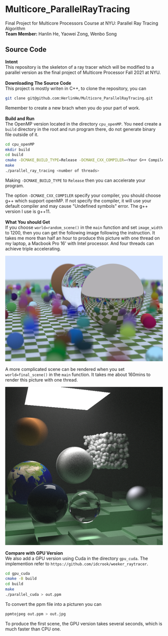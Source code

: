 # Multicore_ParallelRayTracing

Final Project for Multicore Processors Course at NYU: Parallel Ray Tracing Algorithm\
**Team Member:** Hanlin He, Yaowei Zong, Wenbo Song

## Source Code

**Intent**\
This repository is the skeleton of a ray tracer which will be modified to a parallel version as the final project of Multicore Processor Fall 2021 at NYU.\
\
**Downloading The Source Code**\
This project is mostly writen in C++, to clone the repository, you can

```zsh
git clone git@github.com:HerlinHe/Multicore_ParallelRayTracing.git
```

Remember to create a new brach when you do your part of work.\
\
**Build and Run**\
The OpenMP version located in the directory ```cpu_openMP```. You need create a ```build``` directory in the root and run program there, do not generate binary file outside of it.

```zsh
cd cpu_openMP
mkdir build
cd build
cmake -DCMAKE_BUILD_TYPE=Release -DCMAKE_CXX_COMPILER=<Your G++ Compiler> ..
make
./parallel_ray_tracing <number of threads>
```

Making ```-DCMAKE_BUILD_TYPE``` to ```Release``` then you can accelerate your program.

The option ```-DCMAKE_CXX_COMPILER``` specify your compiler, you should choose g++ which support openMP. If not specify the compiler, it will use your default compiler and may cause "Undefined symbols" error. The g++ version I use is g++11.\
\
**What You should Get**\
If you choose ```world=random_scene()``` in the ```main``` function and set ```image_width``` to 1200, then you can get the following image following the instruction. It takes me more than half an hour to produce this picture with one thread on my laptop, a Macbook Pro 16' with Intel processor. And four threads can achieve triple accelerating.

!["Image Missing"](img/image.png?raw=true)

A more complicated scene can be rendered when you set ```world=final_scene()``` in the ```main``` function. It takes me about 160mins to render this picture with one thread.
<p align="center">
  <img src="img/raytrace.png" />
</p>

**Compare with GPU Version**\
We also add a GPU version using Cuda in the directory ```gpu_cuda```. The implemention refer to ```https://github.com/idcrook/weeker_raytracer```.

```zsh
cd gpu_cuda
cmake -B build
cd build
make
./parallel_cuda > out.ppm
```

To convert the ppm file into a picturen you can
```zsh
ppmtojpeg out.ppm > out.jpg
```
To produce the first scene, the GPU version takes several seconds, which is much faster than CPU one.